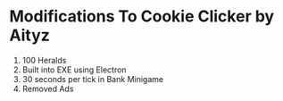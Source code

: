 # Modifications To Cookie Clicker by Aityz
1. 100 Heralds
2. Built into EXE using Electron
3. 30 seconds per tick in Bank Minigame
4. Removed Ads